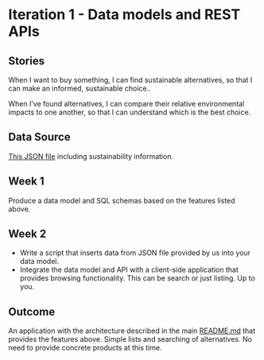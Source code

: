 # Iteration 1 - Data models and REST APIs

## Stories
When I want to buy something, I can find sustainable alternatives, so that I can make an informed, sustainable choice..

When I’ve found alternatives, I can compare their relative environmental impacts to one another, so that I can understand which is the best choice.

## Data Source
[This JSON file](./data.json) including sustainability information.

## Week 1
Produce a data model and SQL schemas based on the features listed above.

## Week 2
- Write a script that inserts data from JSON file provided by us into your data model.
- Integrate the data model and API with a client-side application that provides browsing functionality. This
can be search or just listing. Up to you.

## Outcome
An application with the architecture described in the main [README.md](./README.md) that provides the features above.
Simple lists and searching of alternatives. No need to provide concrete products at this time.